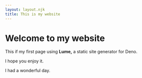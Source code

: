 ```yaml
---
layout: layout.njk
title: This is my website
---
```


# Welcome to my website

This if my first page using **Lume,**
a static site generator for Deno.

I hope you enjoy it.

I had a wonderful day.